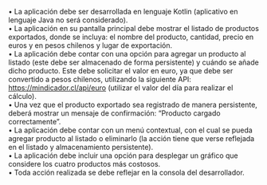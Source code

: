 • La aplicación debe ser desarrollada en lenguaje Kotlin (aplicativo en lenguaje Java no será
considerado).</br>
• La aplicación en su pantalla principal debe mostrar el listado de productos exportados, donde
se incluya: el nombre del producto, cantidad, precio en euros y en pesos chilenos y lugar de
exportación.</br>
• La aplicación debe contar con una opción para agregar un producto al listado (este debe ser
almacenado de forma persistente) y cuándo se añade dicho producto. Este debe solicitar el
valor en euro, ya que debe ser convertido a pesos chilenos, utilizando la siguiente API:
https://mindicador.cl/api/euro (utilizar el valor del día para realizar el cálculo).</br>
• Una vez que el producto exportado sea registrado de manera persistente, deberá mostrar un
mensaje de confirmación: “Producto cargado correctamente”.</br>
• La aplicación debe contar con un menú contextual, con el cual se pueda agregar producto al
listado o eliminarlo (la acción tiene que verse reflejada en el listado y almacenamiento
persistente).</br>
• La aplicación debe incluir una opción para desplegar un gráfico que considere los cuatro
productos más costosos.</br>
• Toda acción realizada se debe reflejar en la consola del desarrollador.</br>
